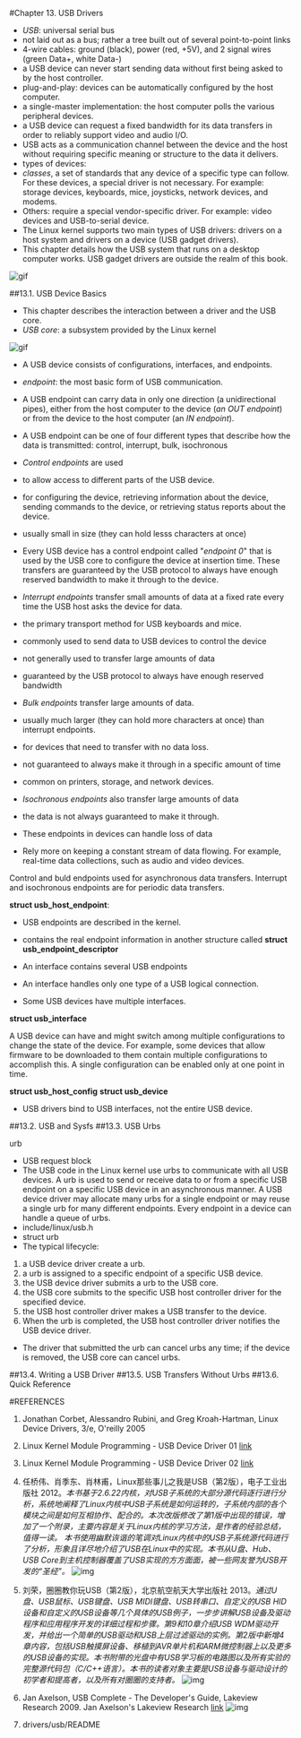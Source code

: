 #Chapter 13. USB Drivers

- _USB_: universal serial bus
- not laid out as a bus; rather a tree built out of several point-to-point links
- 4-wire cables: ground (black), power (red, +5V), and 2 signal wires (green Data+, white Data-)
- a USB device can never start sending data without first being asked to by the host controller.
- plug-and-play: devices can be automatically configured by the host computer.
- a single-master implementation: the host computer polls the various peripheral devices.
- a USB device can request a fixed bandwidth for its data transfers in order to reliably support video and audio I/O.
- USB acts as a communication channel between the device and the host without requiring specific meaning or structure to the data it delivers.
- types of devices: 
 - _classes_, a set of standards that any device of a specific type can follow. For these devices, a special driver is not necessary. For example: storage devices, keyboards, mice, joysticks, network devices, and modems.
 - Others: require a special vendor-specific driver. For example: video devices and USB-to-serial device.
- The Linux kernel supports two main types of USB drivers: drivers on a host system and drivers on a device (USB gadget drivers).
- This chapter details how the USB system that runs on a desktop computer works. USB gadget drivers are outside the realm of this book.

![gif](http://www.makelinux.net/ldd3/images/0596005903/figs/ldr3_1301.gif)

##13.1. USB Device Basics

- This chapter describes the interaction between a driver and the USB core.
- _USB core_: a subsystem provided by the Linux kernel

![gif](http://www.makelinux.net/ldd3/images/0596005903/figs/ldr3_1302.gif)

- A USB device consists of configurations, interfaces, and endpoints.
- _endpoint_: the most basic form of USB communication.
- A USB endpoint can carry data in only one direction (a unidirectional pipes), either from the host computer to the device (_an OUT endpoint_) or from the device to the host computer (an _IN endpoint_).
- A USB endpoint can be one of four different types that describe how the data is transmitted: control, interrupt, bulk, isochronous

- _Control endpoints_ are used 
 - to allow access to different parts of the USB device. 
 - for configuring the device, retrieving information about the device, sending commands to the device, or retrieving status reports about the device. 
 - usually small in size (they can hold lesss characters at once)
 - Every USB device has a control endpoint called "_endpoint 0_" that is used by the USB core to configure the device at insertion time. These transfers are guaranteed by the USB protocol to always have enough reserved bandwidth to make it through to the device.

- _Interrupt endpoints_ transfer small amounts of data at a fixed rate every time the USB host asks the device for data. 
 - the primary transport method for USB keyboards and mice. 
 - commonly used to send data to USB devices to control the device
 - not generally used to transfer large amounts of data
 - guaranteed by the USB protocol to always have enough reserved bandwidth

- _Bulk endpoints_ transfer large amounts of data. 
 - usually much larger (they can hold more characters at once) than interrupt endpoints.
 - for devices that need to transfer with no data loss. 
 - not guaranteed to always make it through in a specific amount of time
 - common on printers, storage, and network devices.

- _Isochronous endpoints_ also transfer large amounts of data
 - the data is not always guaranteed to make it through. 
 - These endpoints in devices can handle loss of data
 - Rely more on keeping a constant stream of data flowing. For example, real-time data collections, such as audio and video devices.

Control and buld endpoints used for asynchronous data transfers. Interrupt and isochronous endpoints are for periodic data transfers.

**struct usb\_host\_endpoint**: 
- USB endpoints are described in the kernel. 
-  contains the real endpoint information in another structure called **struct usb\_endpoint\_descriptor**


- An interface contains several USB endpoints
- An interface handles only one type of a USB logical connection.
- Some USB devices have multiple interfaces.

**struct usb\_interface**

A USB device can have and might switch among multiple configurations to change the state of the device. For example, some devices that allow firmware to be downloaded to them contain multiple configurations to accomplish this. A single configuration can be enabled only at one point in time.

**struct usb\_host\_config**
**struct usb\_device**

- USB drivers bind to USB interfaces, not the entire USB device.

##13.2. USB and Sysfs
##13.3. USB Urbs

urb
- USB request block
- The USB code in the Linux kernel use urbs to communicate with all USB devices. A urb is used to send or receive data to or from a specific USB endpoint on a specific USB device in an asynchronous manner. A USB device driver may allocate many urbs for a single endpoint or may reuse a single urb for many different endpoints. Every endpoint in a device can handle a queue of urbs.
- include/linux/usb.h
- struct urb
- The typical lifecycle:
 1. a USB device driver create a urb.
 2. a urb is assigned to a specific endpoint of a specific USB device.
 3. the USB device driver submits a urb to the USB core.
 4. the USB core submits to the specific USB host controller driver for the specified device.
 5. the USB host controller driver makes a USB transfer to the device.
 6. When the urb is completed, the USB host controller driver notifies the USB device driver.
- The driver that submitted the urb can cancel urbs any time; if the device is removed, the USB core can cancel urbs.






##13.4. Writing a USB Driver
##13.5. USB Transfers Without Urbs
##13.6. Quick Reference 

#REFERENCES
1. Jonathan Corbet, Alessandro Rubini, and Greg Kroah-Hartman, Linux Device Drivers, 3/e, O'reilly 2005

2. Linux Kernel Module Programming - USB Device Driver 01 [link](http://youtu.be/NYRhkGrt4Q4?list=PLM8zRjaI08aQKKdUIqObqLTp4o5A67pOy)

3. Linux Kernel Module Programming - USB Device Driver 02 [link](http://youtu.be/5IDL070RtoQ?list=PLM8zRjaI08aQKKdUIqObqLTp4o5A67pOy)

4. 任桥伟、肖季东、肖林甫，Linux那些事儿之我是USB（第2版），电子工业出版社 2012。_本书基于2.6.22内核，对USB子系统的大部分源代码逐行进行分析，系统地阐释了Linux内核中USB子系统是如何运转的，子系统内部的各个模块之间是如何互相协作、配合的。本次改版修改了第1版中出现的错误，增加了一个附录，主要内容是关于Linux内核的学习方法，是作者的经验总结，值得一读。 本书使用幽默诙谐的笔调对Linux内核中的USB子系统源代码进行了分析，形象且详尽地介绍了USB在Linux中的实现。本书从U盘、Hub、USB Core到主机控制器覆盖了USB实现的方方面面，被一些网友誉为USB开发的“圣经”。_ ![img](http://218.249.32.138/web/9787121158179.jpg) 

5. 刘荣，圈圈教你玩USB（第2版），北京航空航天大学出版社 2013。_通过U盘、USB鼠标、USB键盘、USB MIDI键盘、USB转串口、自定义的USB HID设备和自定义的USB设备等几个具体的USB例子，一步步讲解USB设备及驱动程序和应用程序开发的详细过程和步骤。第9和10章介绍USB WDM驱动开发，并给出一个简单的USB驱动和USB上层过滤驱动的实例。第2版中新增4章内容，包括USB触摸屏设备、移植到AVR单片机和ARM微控制器上以及更多的USB设备的实现。本书附带的光盘中有USB学习板的电路图以及所有实验的完整源代码包（C/C++语言）。本书的读者对象主要是USB设备与驱动设计的初学者和提高者，以及所有对圈圈的支持者。_ ![img](http://www.buaapress.com.cn/upload/book/9787512410923.jpg)

6. Jan Axelson, USB Complete - The Developer's Guide, Lakeview Research 2009. Jan Axelson's Lakeview Research [link](http://janaxelson.com/) ![img](http://i4.ebkimg.com/previews/000/000434/000434434/000434434-hq-168-80.jpg)

7. drivers/usb/README
